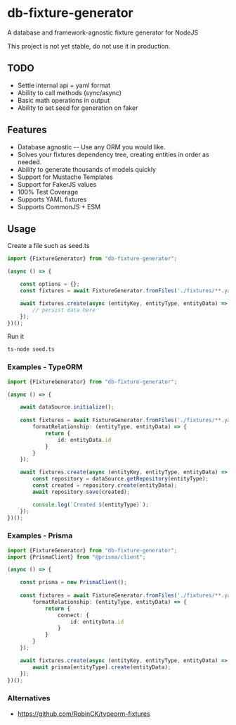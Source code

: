 # db-fixture-generator

A database and framework-agnostic fixture generator for NodeJS

This project is not yet stable, do not use it in production.

## TODO
 * Settle internal api + yaml format
 * Ability to call methods (sync/async)
 * Basic math operations in output
 * Ability to set seed for generation on faker

## Features

* Database agnostic -- Use any ORM you would like.
* Solves your fixtures dependency tree, creating entities in order as needed.
* Ability to generate thousands of models quickly
* Support for Mustache Templates
* Support for FakerJS values
* 100% Test Coverage
* Supports YAML fixtures
* Supports CommonJS + ESM

## Usage

Create a file such as seed.ts

```ts
import {FixtureGenerator} from "db-fixture-generator";

(async () => {

    const options = {};
    const fixtures = await FixtureGenerator.fromFiles('./fixtures/**.yaml', options);

    await fixtures.create(async (entityKey, entityType, entityData) => {
        // persist data here
    });
})();
```

Run it

```shell
ts-node seed.ts
```

### Examples - TypeORM
```ts
import {FixtureGenerator} from "db-fixture-generator";

(async () => {

    await dataSource.initialize();
    
    const fixtures = await FixtureGenerator.fromFiles('./fixtures/**.yaml', {
        formatRelationship: (entityType, entityData) => {
            return {
                id: entityData.id
            }
        }
    });

    await fixtures.create(async (entityKey, entityType, entityData) => {
        const repository = dataSource.getRepository(entityType);
        const created = repository.create(entityData);
        await repository.save(created);

        console.log(`Created ${entityType}`);
    });
})();
```

### Examples - Prisma

```ts
import {FixtureGenerator} from "db-fixture-generator";
import {PrismaClient} from "@prisma/client";

(async () => {

    const prisma = new PrismaClient();
    
    const fixtures = await FixtureGenerator.fromFiles('./fixtures/**.yaml', {
        formatRelationship: (entityType, entityData) => {
            return {
                connect: {
                    id: entityData.id
                }
            }
        }
    });

    await fixtures.create(async (entityKey, entityType, entityData) => {
        await prisma[entityType].create(entityData);
    });
})();
```

### Alternatives
 * https://github.com/RobinCK/typeorm-fixtures